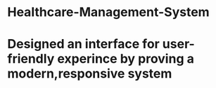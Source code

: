 # Healthcare-Management-System
# Designed an interface for user-friendly experince by proving a modern,responsive system
